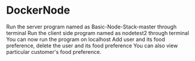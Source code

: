 # DockerNode
Run the server program named as Basic-Node-Stack-master through terminal
Run the client side program named as nodetest2 through terminal
You can now run the program on localhost
Add user and its food preference, delete the user and its food preference
You can also view particular customer's food preference.
